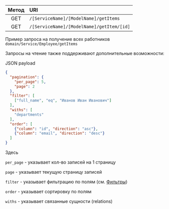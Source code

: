 | Метод | URI                                       |
|:-----:|:------------------------------------------|
|  GET  | `/[ServiceName]/[ModelName]/getItems`     |
|  GET  | `/[ServiceName]/[ModelName]/getItem/[id]` |

Пример запроса на получение всех работников
`domain/Service/Employee/getItems`

Запросы на чтение также поддерживают дополнительные возможности:

JSON payload

```json
{
  "pagination": {
    "per_page": 5,
    "page": 2
  },
  "filter": [
    ["full_name", "eq", "Иванов Иван Иванович"]
  ],
  "withs": [
    "departments"
  ],
  "order": [
    {"column": "id", "direction": "asc"},
    {"column": "email", "direction": "desc"}
  ]
}
```

Здесь

`per_page` - указывает кол-во записей на 1 страницу

`page` - указывает текущую страницу записей

`filter` - указывает фильтрацию по полям (см.
[Фильтры](/server/crud/filters.md))

`order` - указывает сортировку по полям

`withs` - указывает связанные сущности (relations)

